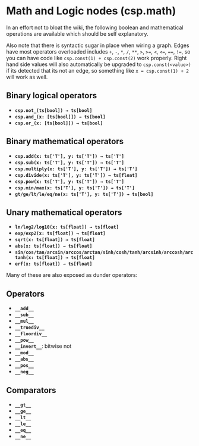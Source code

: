 # Math and Logic nodes (csp.math)

In an effort not to bloat the wiki, the following boolean and mathematical operations are available which should be self explanatory.

Also note that there is syntactic sugar in place when wiring a graph.
Edges have most operators overloaded includes `+`, `-`, `*`, `/`, `**`, `>`, `>=`, `<`, `<=`, `==`, `!=`, so you can have code like `csp.const(1) + csp.const(2)` work properly.
Right hand side values will also automatically be upgraded to `csp.const(<value>)` if its detected that its not an edge, so something like `x = csp.const(1) + 2` will work as well.

## Binary logical operators

- **`csp.not_(ts[bool]) → ts[bool]`**
- **`csp.and_(x: [ts[bool]]) → ts[bool]`**
- **`csp.or_(x: [ts[bool]]) → ts[bool]`**

## Binary mathematical operators

- **`csp.add(x: ts['T'], y: ts['T']) → ts['T']`**
- **`csp.sub(x: ts['T'], y: ts['T']) → ts['T']`**
- **`csp.multiply(x: ts['T'], y: ts['T']) → ts['T']`**
- **`csp.divide(x: ts['T'], y: ts['T']) → ts[float]`**
- **`csp.pow(x: ts['T'], y: ts['T']) → ts['T']`**
- **`csp.min/max(x: ts['T'], y: ts['T']) → ts['T']`**
- **`gt/ge/lt/le/eq/ne(x: ts['T'], y: ts['T']) → ts[bool]`**

## Unary mathematical operators

- **`ln/log2/log10(x: ts[float]) → ts[float]`**
- **`exp/exp2(x: ts[float]) → ts[float]`**
- **`sqrt(x: ts[float]) → ts[float]`**
- **`abs(x: ts[float]) → ts[float]`**
- **`sin/cos/tan/arcsin/arccos/arctan/sinh/cosh/tanh/arcsinh/arccosh/arctanh(x: ts[float]) → ts[float]`**
- **`erf(x: ts[float]) → ts[float]`**

Many of these are also exposed as dunder operators:

## Operators

- **`__add__`**
- **`__sub__`**
- **`__mul__`**
- **`__truediv__`**
- **`__floordiv__`**
- **`__pow__`**
- **`__invert__`**: bitwise not
- **`__mod__`**
- **`__abs__`**
- **`__pos__`**
- **`__neg__`**

## Comparators

- **`__gt__`**
- **`__ge__`**
- **`__lt__`**
- **`__le__`**
- **`__eq__`**
- **`__ne__`**
